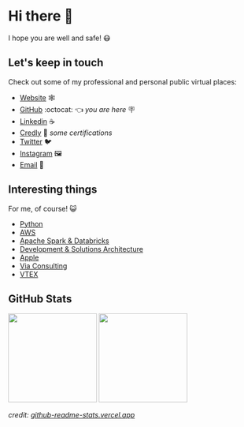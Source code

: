 # Hi there 👋

I hope you are well and safe! 😷

## Let's keep in touch

Check out some of my professional and personal public virtual places:

- [Website](http://mbiemann.com) 🕸️
- [GitHub](https://github.com/mbiemann) :octocat: 👈 *you are here* 🪧
- [Linkedin](https://www.linkedin.com/in/mbiemann) ☕
- [Credly](https://www.credly.com/users/mbiemann) 📇 *some certifications*
- [Twitter](https://twitter.com/mbiemann) 🐦
- [Instagram](https://www.instagram.com/mbiemann) 🖼️
- [Email](mailto:mbiemann@gmail.com) 📧

## Interesting things

For me, of course! 😺

- [Python](Python.md)
- [AWS](AWS.md)
- [Apache Spark & Databricks](ApacheSpark-Databricks.md)
- [Development & Solutions Architecture](Development-SolutionsArchitecture.md)
- [Apple](https://www.apple.com)
- [Via Consulting](https://www.viaconsulting.com.br)
- [VTEX](https://www.vtex.com)

## GitHub Stats

<div>
  <img height="180em" src="https://github-readme-stats.vercel.app/api?username=mbiemann&theme=nord&show_icons=true"/>
  <img height="180em" src="https://github-readme-stats.vercel.app/api/top-langs/?username=mbiemann&theme=nord&layout=compact"/>
</div>

*credit: [github-readme-stats.vercel.app](https://github-readme-stats.vercel.app/)*
